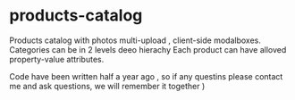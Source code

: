 products-catalog
================

Products catalog with photos multi-upload , client-side modalboxes.
Categories can be in 2 levels deeo hierachy
Each product can have alloved property-value attributes.

Code have been written half a year ago , so if any questins please contact me and ask questions, 
we will remember it together )
